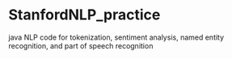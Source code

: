 # StanfordNLP_practice
java NLP code for tokenization, sentiment analysis, named entity recognition, and part of speech recognition 
